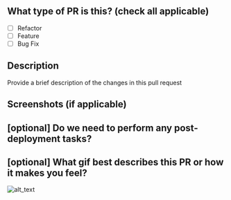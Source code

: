 ## What type of PR is this? (check all applicable)

- [ ] Refactor
- [ ] Feature
- [ ] Bug Fix

## Description
Provide a brief description of the changes in this pull request

## Screenshots (if applicable)

## [optional] Do we need to perform any post-deployment tasks?

## [optional] What gif best describes this PR or how it makes you feel?

![alt_text](gif_link)
